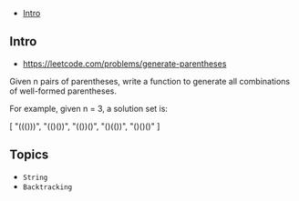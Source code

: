 - [Intro](#intro)

## Intro

- https://leetcode.com/problems/generate-parentheses


Given n pairs of parentheses, write a function to generate all combinations of well-formed parentheses.


For example, given n = 3, a solution set is:


[
  "((()))",
  "(()())",
  "(())()",
  "()(())",
  "()()()"
]


## Topics

- `String`
- `Backtracking`


